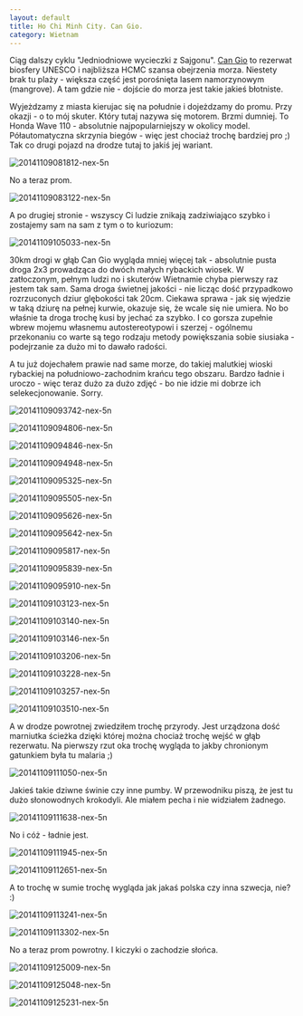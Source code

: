 ```yaml
---
layout: default
title: Ho Chi Minh City. Can Gio.
category: Wietnam
---
```


Ciąg dalszy cyklu "Jedniodniowe wycieczki z Sajgonu". [Can Gio](http://en.wikipedia.org/wiki/C%E1%BA%A7n_Gi%E1%BB%9D_District) to rezerwat biosfery UNESCO i 
najbliższa HCMC szansa obejrzenia morza. Niestety brak tu plaży - większa część jest porośnięta lasem 
namorzynowym (mangrove). A tam gdzie nie - dojście do morza jest takie jakieś błotniste. 

Wyjeżdzamy z miasta kierujac się na południe i dojeżdzamy do promu. Przy okazji - o to mój skuter. Który tutaj nazywa 
się motorem. Brzmi dumniej. To Honda Wave 110 - absolutnie najpopularniejszy w okolicy model. Półautomatyczna skrzynia 
biegów - więc jest chociaż trochę bardziej pro ;) Tak co drugi pojazd na drodze tutaj to jakiś jej wariant. 

![20141109081812-nex-5n](https://cloud.githubusercontent.com/assets/1532732/4970894/c63a8288-688c-11e4-8562-e118c21a24dc.jpg)

No a teraz prom. 

![20141109083122-nex-5n](https://cloud.githubusercontent.com/assets/1532732/4970896/c648e878-688c-11e4-9f05-319c0a03fd22.jpg)

A po drugiej stronie - wszyscy Ci ludzie znikają zadziwiająco szybko i zostajemy sam na sam z tym o to kuriozum:

![20141109105033-nex-5n](https://cloud.githubusercontent.com/assets/1532732/4970914/c6f5b95e-688c-11e4-846f-d8db213c2d61.jpg)

30km drogi w głąb Can Gio wygląda mniej więcej tak - absolutnie pusta droga 2x3 prowadząca do dwóch małych rybackich wiosek.
W zatłoczonym, pełnym ludzi no i skuterów Wietnamie chyba pierwszy raz jestem tak sam. Sama droga świetnej jakości - nie
licząc dość przypadkowo rozrzuconych dziur glębokości tak 20cm. Ciekawa sprawa - jak się wjedzie w taką dziurę na pełnej
kurwie, okazuje się, że wcale się nie umiera. No bo właśnie ta droga trochę kusi by jechać za szybko. I co gorsza zupełnie
wbrew mojemu własnemu autostereotypowi  i szerzej - ogólnemu przekonaniu co warte są tego rodzaju metody powiększania sobie
siusiaka - podejrzanie za dużo mi to dawało radości.

A tu już dojechałem prawie nad same morze, do takiej malutkiej wioski rybackiej na południowo-zachodnim krańcu tego
obszaru. Bardzo ładnie i uroczo - więc teraz dużo za dużo zdjęć - bo nie idzie mi dobrze ich selekecjonowanie. Sorry.

![20141109093742-nex-5n](https://cloud.githubusercontent.com/assets/1532732/4970895/c63e8554-688c-11e4-9218-688d1c261de7.jpg)

![20141109094806-nex-5n](https://cloud.githubusercontent.com/assets/1532732/4970898/c64a850c-688c-11e4-9863-7db408ad3f02.jpg)

![20141109094846-nex-5n](https://cloud.githubusercontent.com/assets/1532732/4970899/c64c6e08-688c-11e4-89ac-c56e31fc5569.jpg)

![20141109094948-nex-5n](https://cloud.githubusercontent.com/assets/1532732/4970897/c64a15c2-688c-11e4-953e-1798ab72e6a6.jpg)

![20141109095325-nex-5n](https://cloud.githubusercontent.com/assets/1532732/4970900/c6752212-688c-11e4-942f-ee53d131cf6a.jpg)

![20141109095505-nex-5n](https://cloud.githubusercontent.com/assets/1532732/4970901/c67714d2-688c-11e4-88fa-b2cd0919d0df.jpg)

![20141109095626-nex-5n](https://cloud.githubusercontent.com/assets/1532732/4970902/c682d9fc-688c-11e4-9c41-082a0dd230d8.jpg)

![20141109095642-nex-5n](https://cloud.githubusercontent.com/assets/1532732/4970903/c683b3a4-688c-11e4-86ae-972fbcfb5085.jpg)

![20141109095817-nex-5n](https://cloud.githubusercontent.com/assets/1532732/4970904/c68bb6d0-688c-11e4-840d-51392ce8fffd.jpg)

![20141109095839-nex-5n](https://cloud.githubusercontent.com/assets/1532732/4970905/c68f34ae-688c-11e4-815e-339aa769f60c.jpg)

![20141109095910-nex-5n](https://cloud.githubusercontent.com/assets/1532732/4970906/c6b0a788-688c-11e4-896a-44928d0e8f1c.jpg)

![20141109103123-nex-5n](https://cloud.githubusercontent.com/assets/1532732/4970907/c6b363ba-688c-11e4-820e-9c4d7f88bce9.jpg)

![20141109103140-nex-5n](https://cloud.githubusercontent.com/assets/1532732/4970909/c6c39ab4-688c-11e4-99fd-0f1f73191d9a.jpg)

![20141109103146-nex-5n](https://cloud.githubusercontent.com/assets/1532732/4970908/c6ba36ae-688c-11e4-9d01-1c99b4d6e202.jpg)

![20141109103206-nex-5n](https://cloud.githubusercontent.com/assets/1532732/4970911/c6cab934-688c-11e4-89fb-9b479c9616f9.jpg)

![20141109103228-nex-5n](https://cloud.githubusercontent.com/assets/1532732/4970910/c6c59c42-688c-11e4-91b8-536619b629dd.jpg)

![20141109103257-nex-5n](https://cloud.githubusercontent.com/assets/1532732/4970912/c6e6cc5a-688c-11e4-91f9-3404c8af6029.jpg)

![20141109103510-nex-5n](https://cloud.githubusercontent.com/assets/1532732/4970913/c6f114f8-688c-11e4-82a8-d365b8070326.jpg)

A w drodze powrotnej zwiedziłem trochę przyrody. Jest urządzona dość marniutka ścieżka dzięki której można chociaż trochę wejść w głąb rezerwatu. Na pierwszy rzut oka trochę wygląda to jakby chronionym gatunkiem była tu malaria ;) 

![20141109111050-nex-5n](https://cloud.githubusercontent.com/assets/1532732/4970916/c70078bc-688c-11e4-821a-906de1719f85.jpg)

Jakieś takie dziwne świnie czy inne pumby. W przewodniku piszą, że jest tu dużo słonowodnych krokodyli. Ale miałem pecha i nie widziałem żadnego.

![20141109111638-nex-5n](https://cloud.githubusercontent.com/assets/1532732/4970915/c6fca2aa-688c-11e4-81de-fe60de1259af.jpg)

No i cóż - ładnie jest.

![20141109111945-nex-5n](https://cloud.githubusercontent.com/assets/1532732/4970917/c703d6b0-688c-11e4-9746-ba055026f2df.jpg)

![20141109112651-nex-5n](https://cloud.githubusercontent.com/assets/1532732/4970918/c72004fc-688c-11e4-9ce5-d33c4614286d.jpg)

A to trochę w sumie trochę wygląda jak jakaś polska czy inna szwecja, nie? :)

![20141109113241-nex-5n](https://cloud.githubusercontent.com/assets/1532732/4970920/c7533a2a-688c-11e4-9cb2-9c5baa45e3a1.jpg)

![20141109113302-nex-5n](https://cloud.githubusercontent.com/assets/1532732/4970919/c74bace2-688c-11e4-8d0c-f2470a37120c.jpg)

No a teraz prom powrotny. I kiczyki o zachodzie słońca.

![20141109125009-nex-5n](https://cloud.githubusercontent.com/assets/1532732/4970922/c7646a34-688c-11e4-972d-7eb4b64fce51.jpg)

![20141109125048-nex-5n](https://cloud.githubusercontent.com/assets/1532732/4970921/c7624cf4-688c-11e4-823c-d13a03b30b33.jpg)

![20141109125231-nex-5n](https://cloud.githubusercontent.com/assets/1532732/4970923/c76a93b4-688c-11e4-9ef8-f1af7a091e8c.jpg)
